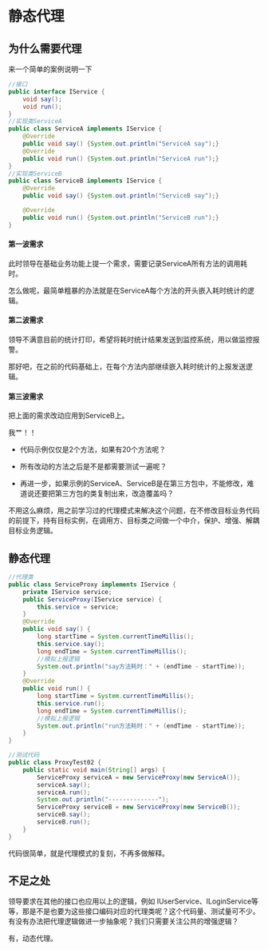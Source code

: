 # 静态代理

## 为什么需要代理

来一个简单的案例说明一下

```java
//接口
public interface IService {
    void say();
    void run();
}
//实现类ServiceA
public class ServiceA implements IService {
    @Override
    public void say() {System.out.println("ServiceA say");}
    @Override
    public void run() {System.out.println("ServiceA run");}
}
//实现类ServiceB
public class ServiceB implements IService {
    @Override
    public void say() {System.out.println("ServiceB say");}

    @Override
    public void run() {System.out.println("ServiceB run");}
}
```

#### 第一波需求

此时领导在基础业务功能上提一个需求，需要记录ServiceA所有方法的调用耗时。

怎么做呢，最简单粗暴的办法就是在ServiceA每个方法的开头嵌入耗时统计的逻辑。

#### 第二波需求

领导不满意目前的统计打印，希望将耗时统计结果发送到监控系统，用以做监控报警。

那好吧，在之前的代码基础上，在每个方法内部继续嵌入耗时统计的上报发送逻辑。

#### 第三波需求

把上面的需求改动应用到ServiceB上。

我艹！！

- 代码示例仅仅是2个方法，如果有20个方法呢？

- 所有改动的方法之后是不是都需要测试一遍呢？

- 再进一步，如果示例的ServiceA、ServiceB是在第三方包中，不能修改，难道说还要把第三方包的类复制出来，改造覆盖吗？

不用这么麻烦，用之前学习过的代理模式来解决这个问题，在不修改目标业务代码的前提下，持有目标实例，在调用方、目标类之间做一个中介，保护、增强、解耦目标业务逻辑。

## 静态代理

```java
//代理类
public class ServiceProxy implements IService {
    private IService service;
    public ServiceProxy(IService service) {
        this.service = service;
    }
    @Override
    public void say() {
        long startTime = System.currentTimeMillis();
        this.service.say();
        long endTime = System.currentTimeMillis();
        //模拟上报逻辑
        System.out.println("say方法耗时：" + (endTime - startTime));
    }
    @Override
    public void run() {
        long startTime = System.currentTimeMillis();
        this.service.run();
        long endTime = System.currentTimeMillis();
        //模拟上报逻辑
        System.out.println("run方法耗时：" + (endTime - startTime));
    }
}

//测试代码
public class ProxyTest02 {
    public static void main(String[] args) {
        ServiceProxy serviceA = new ServiceProxy(new ServiceA());
        serviceA.say();
        serviceA.run();
        System.out.println("--------------");
        ServiceProxy serviceB = new ServiceProxy(new ServiceB());
        serviceB.say();
        serviceB.run();
    }
}

```

代码很简单，就是代理模式的复刻，不再多做解释。

## 不足之处

领导要求在其他的接口也应用以上的逻辑，例如 IUserService、ILoginService等等，那是不是也要为这些接口编码对应的代理类呢？这个代码量、测试量可不少。有没有办法把代理逻辑做进一步抽象呢？我们只需要关注公共的增强逻辑？

有，动态代理。



